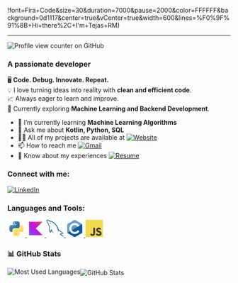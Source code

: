 !font=Fira+Code&size=30&duration=7000&pause=2000&color=FFFFFF&background=0d1117&center=true&vCenter=true&width=600&lines=%F0%9F%91%8B+Hi+there%2C+I'm+Tejas+RM)

---
![Profile view counter on GitHub](https://komarev.com/ghpvc/?username=tejas2913)
<h3>A passionate developer</h3>

🖥️ **Code. Debug. Innovate. Repeat.**  
💡 I love turning ideas into reality with **clean and efficient code**.  
📈 Always eager to learn and improve.  
🌱 Currently exploring **Machine Learning and Backend Development**.  

- 🌱 I’m currently learning **Machine Learning Algorithms**
- 💬 Ask me about **Kotlin, Python, SQL**
- 👨‍💻 All of my projects are available at <a href="" target="_blank"><img src="https://img.shields.io/badge/website-000000?style=for-the-badge&logo=About.me&logoColor=white" alt="Website" /></a>
- 📫 How to reach me <a target="_blank" href="mailto:tejasrm2004@gmail.com"><img src="https://img.shields.io/badge/Gmail-D14836?style=for-the-badge&logo=gmail&logoColor=white" alt="Gmail" /></a>
- 📄 Know about my experiences <a href="https://drive.google.com/file/d/1P_0e0yeDwwH5G2eLywz7pRtfaPuWao0f/view?usp=drive_link" target="_blank"><img src="https://img.shields.io/badge/My%20Resume-000000?style=for-the-badge" alt="Resume" /></a>

<h3 align="left">Connect with me:</h3>
<p align="left">
    <a href="https://www.linkedin.com/in/tejas-rm-70205a24b" target="_blank">
        <img src="https://img.shields.io/badge/LinkedIn-0072b1?style=for-the-badge&logo=LinkedIn" alt="LinkedIn" />
    </a>
</p>

<h3 align="left">Languages and Tools:</h3>
<p align="left">
    <a href="https://www.python.org/" target="_blank">
        <img src="https://raw.githubusercontent.com/devicons/devicon/master/icons/python/python-original.svg" alt="Python" width="40" height="40" />
    </a>
    <a href="https://kotlinlang.org/" target="_blank">
        <img src="https://raw.githubusercontent.com/devicons/devicon/master/icons/kotlin/kotlin-original.svg" alt="Kotlin" width="40" height="40" />
    </a>
    <a href="https://www.mysql.com/" target="_blank">
        <img src="https://raw.githubusercontent.com/devicons/devicon/master/icons/mysql/mysql-original.svg" alt="MySQL" width="40" height="40" />
    </a>
    <a href="https://www.cprogramming.com/" target="_blank">
        <img src="https://raw.githubusercontent.com/devicons/devicon/master/icons/c/c-original.svg" alt="C" width="40" height="40" />
    </a>
    <a href="https://developer.mozilla.org/en-US/docs/Web/JavaScript" target="_blank">
        <img src="https://raw.githubusercontent.com/devicons/devicon/master/icons/javascript/javascript-original.svg" alt="JavaScript" width="40" height="40" />
    </a>

</p>

<h3>📊 GitHub Stats</h3>
<p>
    <img align="left" src="https://github-readme-stats.vercel.app/api/top-langs?username=tejas2913&show_icons=true&locale=en&layout=compact" alt="Most Used Languages" />
</p>

<p>
    <img align="center" src="https://github-readme-stats.vercel.app/api?username=tejas2913&show_icons=true&locale=en" alt="GitHub Stats" />
</p>
